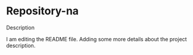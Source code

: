 # Repository-na
Description

I am editing the README file. Adding some more details about the project description.
